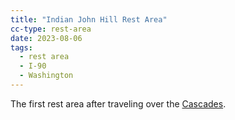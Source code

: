 ```yaml
---
title: "Indian John Hill Rest Area"
cc-type: rest-area
date: 2023-08-06
tags:
  - rest area
  - I-90
  - Washington
---
```

The first rest area after traveling over the [Cascades](/cascades).
